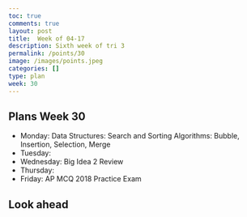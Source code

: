 ```yaml
---
toc: true
comments: true
layout: post
title:  Week of 04-17
description: Sixth week of tri 3
permalink: /points/30
image: /images/points.jpeg
categories: []
type: plan
week: 30
---
```


## Plans Week 30
> 
- Monday: Data Structures: Search and Sorting Algorithms: Bubble, Insertion, Selection, Merge 
- Tuesday: 
- Wednesday: Big Idea 2 Review
- Thursday: 
- Friday: AP MCQ 2018 Practice Exam 

## Look ahead
> 